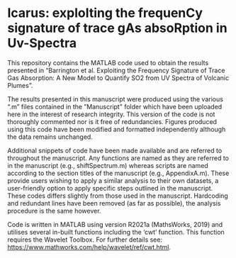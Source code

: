 # Icarus: exploIting the frequenCy signature of trace gAs absoRption in Uv-Spectra

This repository contains the MATLAB code used to obtain the results presented in “Barrington et al. Exploiting the Frequency Signature of Trace Gas Absorption: A New Model to Quantify SO2 from UV Spectra of Volcanic Plumes”.

The results presented in this manuscript were produced using the various “.m” files contained in the ”Manuscript" folder which have been uploaded here in the interest of research integrity. This version of the code is not thoroughly commented nor is it free of redundancies. Figures produced using this code have been modified and formatted independently although the data remains unchanged. 

Additional snippets of code have been made available and are referred to throughout the manuscript. Any functions are named as they are referred to in the manuscript (e.g., shiftSpectrum.m) whereas scripts are named according to the section titles of the manuscript (e.g., AppendixA.m). These provide users wishing to apply a similar analysis to their own datasets, a user-friendly option to apply specific steps outlined in the manuscript. These codes differs slightly from those used in the manuscript. Hardcoding and redundant lines have been removed (as far as possible), the analysis procedure is the same however. 

Code is written in MATLAB using version R2021a (MathsWorks, 2019) and utilises several in-built functions including the ‘cwt’ function. This function requires the Wavelet Toolbox. For further details see: https://www.mathworks.com/help/wavelet/ref/cwt.html.
